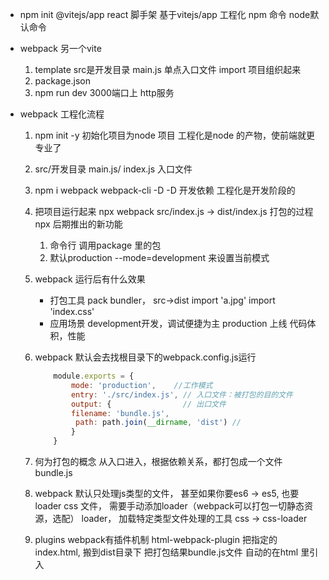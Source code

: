 - npm init @vitejs/app
    react 脚手架
    基于vitejs/app 工程化
    npm 命令 node默认命令

- webpack
    另一个vite
    1. template
        src是开发目录
        main.js 单点入口文件
            import 项目组织起来
    2. package.json
    3. npm run dev
        3000端口上 http服务

- webpack 工程化流程
    1. npm init -y
    初始化项目为node 项目
    工程化是node 的产物，使前端就更专业了
    2. src/开发目录
        main.js/ index.js 入口文件
    3. npm i webpack  webpack-cli -D
        -D 开发依赖   工程化是开发阶段的
    4. 把项目运行起来
        npx webpack
        src/index.js -> dist/index.js 打包的过程
        npx 后期推出的新功能
        1. 命令行 调用package 里的包
        2. 默认production --mode=development 来设置当前模式

    5. webpack 运行后有什么效果
        - 打包工具 pack bundler， src->dist
            import 'a.jpg'  import 'index.css'
        - 应用场景
            development开发，调试便捷为主
            production 上线 代码体积，性能
    
    6. webpack 默认会去找根目录下的webpack.config.js运行
        ```js
            module.exports = {
                mode: 'production',    //工作模式
                entry: './src/index.js', // 入口文件：被打包的目的文件
                output: {                // 出口文件
                filename: 'bundle.js',   
                 path: path.join(__dirname, 'dist') // 
                }
            }
        ```
    7. 何为打包的概念
        从入口进入，根据依赖关系，都打包成一个文件 bundle.js 

    8. webpack 默认只处理js类型的文件， 甚至如果你要es6 -> es5, 也要loader 
        css 文件， 需要手动添加loader（webpack可以打包一切静态资源，选配）
        loader， 加载特定类型文件处理的工具
        css -> css-loader

    9. plugins
        webpack有插件机制 
        html-webpack-plugin  把指定的index.html, 搬到dist目录下
        把打包结果bundle.js文件 自动的在html 里引入
        
